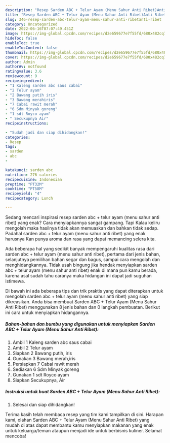 ```yaml
---
description: "Resep Sarden ABC + Telur Ayam (Menu Sahur Anti Ribet)Anti Ribet"
title: "Resep Sarden ABC + Telur Ayam (Menu Sahur Anti Ribet)Anti Ribet"
slug: 346-resep-sarden-abc-telur-ayam-menu-sahur-anti-ribetanti-ribet
category: Uncategorized
date: 2022-06-16T07:07:49.451Z
image: https://img-global.cpcdn.com/recipes/d2e659677e7f55fd/680x482cq70/sarden-abc-telur-ayam-menu-sahur-anti-ribet-foto-resep-utama.jpg
hideToc: false
enableToc: true
enableTocContent: false
thumbnail: https://img-global.cpcdn.com/recipes/d2e659677e7f55fd/680x482cq70/sarden-abc-telur-ayam-menu-sahur-anti-ribet-foto-resep-utama.jpg
cover: https://img-global.cpcdn.com/recipes/d2e659677e7f55fd/680x482cq70/sarden-abc-telur-ayam-menu-sahur-anti-ribet-foto-resep-utama.jpg
author: Admin
authorAv: notfound
ratingvalue: 3.6
reviewcount: 9
recipeingredient:
- "1 Kaleng sarden abc saus cabai"
- "2 Telur ayam"
- "2 Bawang putih iris"
- "3 Bawang merahiris"
- "7 Cabai rawit merah"
- "6 Sdm Minyak goreng"
- "1 sdt Royco ayam"
- " Secukupnya Air"
recipeinstructions:

- "Sudah jadi dan siap dihidangkan!"
categories:
- Resep
tags:
- sarden
- abc
- 

katakunci: sarden abc  
nutrition: 276 calories
recipecuisine: Indonesian
preptime: "PT32M"
cooktime: "PT58M"
recipeyield: "4"
recipecategory: Lunch

---
```



Sedang mencari inspirasi resep sarden abc + telur ayam (menu sahur anti ribet) yang enak? Cara menyiapkannya sangat gampang. Tapi Kalau keliru mengolah maka hasilnya tidak akan memuaskan dan bahkan tidak sedap. Padahal sarden abc + telur ayam (menu sahur anti ribet) yang enak harusnya Kan punya aroma dan rasa yang dapat memancing selera kita.


Ada beberapa hal yang sedikit banyak mempengaruhi kualitas rasa dari sarden abc + telur ayam (menu sahur anti ribet), pertama dari jenis bahan, selanjutnya pemilihan bahan segar dan bagus, sampai cara mengolah dan menghidangkannya. Tidak usah bingung jika hendak menyiapkan sarden abc + telur ayam (menu sahur anti ribet) enak di mana pun kamu berada, karena asal sudah tahu caranya maka hidangan ini dapat jadi suguhan istimewa.




Di bawah ini ada beberapa tips dan trik praktis yang dapat diterapkan untuk mengolah sarden abc + telur ayam (menu sahur anti ribet) yang siap dikreasikan. Anda bisa membuat Sarden ABC + Telur Ayam (Menu Sahur Anti Ribet) menggunakan 8 jenis bahan dan 0 langkah pembuatan. Berikut ini cara untuk menyiapkan hidangannya.

<!--inarticleads1-->

##### Bahan-bahan dan bumbu yang digunakan untuk menyiapkan Sarden ABC + Telur Ayam (Menu Sahur Anti Ribet):

1. Ambil 1 Kaleng sarden abc saus cabai
1. Ambil 2 Telur ayam
1. Siapkan 2 Bawang putih, iris
1. Gunakan 3 Bawang merah,iris
1. Persiapkan 7 Cabai rawit merah
1. Sediakan 6 Sdm Minyak goreng
1. Gunakan 1 sdt Royco ayam
1. Siapkan  Secukupnya, Air




<!--inarticleads2-->

##### Instruksi untuk buat Sarden ABC + Telur Ayam (Menu Sahur Anti Ribet):


1. Selesai dan siap dihidangkan!



Terima kasih telah membaca resep yang tim kami tampilkan di sini. Harapan kami, olahan Sarden ABC + Telur Ayam (Menu Sahur Anti Ribet) yang mudah di atas dapat membantu kamu menyiapkan makanan yang enak untuk keluarga/teman ataupun menjadi ide untuk berbisnis kuliner. Selamat mencoba!
